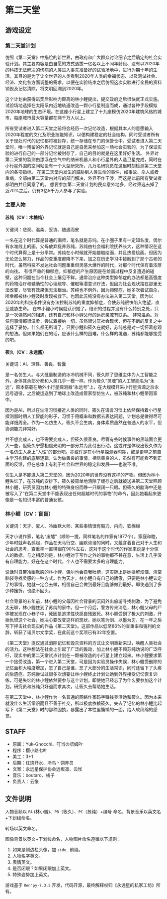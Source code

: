 # 第二天堂

## 游戏设定

### 第二天堂计划

仿照《第二天堂》中描绘的新世界，由政府和广大群众讨论细节之后确定的社会实验计划。其主要内容是由自愿的方式选拔一亿名以上不同年龄段、没有以2020年的科技无法解决的伤病的人类进入事先准备好的试验场地中，进行为期十年的生活。其目的是为了让全世界的人类看到2020年人类的幸福状态、以及测试社会、经济、文化各方面调整的需求，以便在实验结束之后仿照这次实验进行全民的资料销毁及记忆清除，将文明回溯到2020年。

这个计划由获得诺奖后影响力颇高的林小鲤提出，提交政府之后很快就正式实施。试验场地选择在太阳系内近地轨道改造一颗小行星制造而成，通过各种手段模拟2020年地球的生态环境。在这座小行星上建立了十九座模仿2020年建筑风格的城市，每座城市最大容量都在两千万人以上。

所有受试者进入第二天堂之前将会经历一次记忆改造，根据其本人的意愿输入2020年程度的文化及职业技能知识，以便构建稳定的社会结构。同时受试者所有关于现处时代的记忆都将被封存，统一存储在专门的保管仓中。受试者进入第二天堂时，唯一残留的外界记忆就是自己是自愿来参加这一场社会实验的，为了保证实验的进行自己的一部分记忆被封存了，自己的目的就是在这里好好生活。
外界对第二天堂的监测由漂浮在空气中的纳米机器人和小行星外的人造卫星完成，同时在小行星外围的空间站设有一个大型研究所，几万名研究员在这里时刻检测第二天堂内的各项指标。
在第二天堂内发生的威胁到人类生命的事件，如事故、杀人或者重病，全部由第二天堂内对应的部门解决，外界不作干涉，而这是此前所有受试者都明白并且同意了的。
想要参加第二天堂计划的民众意外地多，经过筛选去掉了近70%之后，仍有3亿5千万人参与了实验。

### 主要人物

#### 苏纯（CV：木糖纯）

关键词：悲观、温柔、妥协、随遇而安

一名在这个时代算是普通的画师，笔名就是苏纯。在小圈子里有一定知名度，偶尔有水准线上的画。父母放弃抚养苏纯，苏纯由社会福利院抚养长大，这种情况在这个时代算得上是十分平常。苏纯在小时候就开始接触绘画，并且热爱绘画。但因为无论怎么努力，作品的查重度都降不下来，加之在历史学习中接触到了那个古老的时代，虽然科技不发达社会问题重重但灵感大爆炸的时代，对那个时代保有着浓厚的向往。
有很严重的抑郁症。抑郁症的产生原因是在绘画过程中反复遭遇的碰壁，这种问题在当今社会上屡见不鲜。通常治疗这种类型抑郁症的办法都是高强度的药物治疗和辅助性的心理疏导、催眠等潜意识疗法，但因为社会现状摆在那里无法改变，尽管有效果但无法根治。苏纯也不例外，因为抑郁症，她多次尝试自杀，所幸都被林小鲤及时发现被救下。也因此苏纯没有办法进入第二天堂，因为以2020年的科技条件没有办法控制苏纯的重度抑郁症，会使苏纯很快陷入绝望，直至威胁生命。
在林小鲤小时候就认识她了。结识的过程并没有什么特别之处，只是一次偶然间的相遇，还有自己和林小鲤父母的远房亲戚有联系。
非常温柔。对任何事情都很温柔，尝试着接纳一切。虽然很讨厌社会现状，但在不断的反复之中选择了妥协。什么都无所谓了，只要小鲤和筱久在就好，苏纯总是对一切怀着悲观的想法。但如果她们在的话，应该什么样的困难，什么样的境遇，苏纯都能够接受的吧。

#### 筱久（CV：永远酱）

关键词：AI、理性、善良、智囊

是一名仿生人。与大批量制造的冰冷机械不同，筱久除了思维主体为人工智能之外，身体其余部分都和人类几乎一模一样。作为筱久“灵魂”的人工智能名为“永远”，原本搭载在地外小行星探测器“永远号”上，在大规模开采小行星资源之后永远号退役，之后被运送到了地球上改造成管家型仿生人，被苏纯和林小鲤带回家中。

因为是AI，所以在生活习惯接近人类的同时，筱久在语言习惯上依然保持着小行星探测器时期人工智能的影子，习惯于用概率和数据去表达问题，计划总是做得尽可能详细周全。作为一名仿生人，筱久不会生病，身体素质虽然在普通人的水平，但协调能力非常好。

并不想变成人，也不需要变成人，但筱久很善良。尽管有些时候事件的黑暗面会更大一些，但筱久宁愿相信光明的一部分并为此付出行动。这或许是体现出筱久作为一名仿生人身上“人性”的部分吧。亦或许是在小行星探测器时期，或是更早之前自主学习构建的底层逻辑，认为做善良的事情，相信善良的人，虽然有可能看不到正面的反馈，但在总体上有利于社会和世界的稳定和发展——也说不准。

仿生人是不能进入第二天堂的，因为2020年的世界没有这样的产物。但因为林小鲤失忆了，在苏纯的安排下，筱久被简单地清除了缓存之后就被送进第二天堂照顾林小鲤，研究员因为林小鲤的特殊身份而睁一只眼闭一只眼。但筱久的脑海中还是被写入了“在第二天堂中不能表现出任何超越时代的事物”的命令，因此她看起来更像是一名知识丰富的普通女孩。

### 林小鲤（CV：盲盲）

关键词：天才、废人、冷幽默大师、某些事情很有毅力、内向、软绵绵

天才小说作家，笔名“废墟”（顺带一提，同样笔名的作家有1877个）。家庭和睦，少年时就声名鹊起，作品在天马行空、幽默诙谐的同时，又蕴含着自己对于人生和社会的思考，查重率一直徘徊在90%左右，这对于这个时代的作家来说是十分惊人的数据。与之相反的是，林小鲤对于写作之外的事物都不甚在意，生活上几乎没有自理能力，好在在这个时代，个人也不需要太多的自理能力。

说话时自带冷幽默感的林小鲤，偶尔也会自我吐槽，这实际上是她排解烦恼、清空脑袋寻找灵感的一种方式。作为天才，林小鲤自有自己的骄傲，只要是林小鲤认定了的事情，她就一定会去做，相信自己会做到最好且能够做到最好。即使遇到了多少种挫折，也绝不回头。

社会背景的五年前，林小鲤的父母因社会背景的沉闷外出旅游寻找刺激，为了避免太无聊，林小鲤住到了苏纯的家中。但一个月后，警方传来消息，林小鲤父母的尸体被发现在小巷子中，死因是追求性快感自残致死。林小鲤受到了极大的刺激，开始仇恨这个社会，她决心要改变这样的现状。她以笔为剑、以墨为刃，在一年之后写下抨击社会现实的作品《第二天堂》。这部作品以低至86%的查重率和锐利的文辞，斩获了诺贝尔文学奖，在此前这个奖项已有32年空置。

《第二天堂》提议通过消除记忆和毁灭资料的方式让文明重新来过，唤醒人类社会的活力。这种想法在社会上引起了广泛的轰动，加上林小鲤不顾苏纯劝说的广泛呼吁，现实中的第二天堂试点计划在一颗被改造的小行星上建立起来。林小鲤要求第一个接受改造，第一个进入第二天堂，可是因为实验员操作失误，林小鲤受删除的记忆面积大幅度增加，忘了自己是谁，忘了大部分的生活常识，同时还留下了头疼的后遗症。苏纯尝试过很多次想要让林小鲤终止计划让她到外界接受记忆恢复训练，可是失忆的林小鲤依然要参与这个计划，即使她已经忘了为什么要参加这个计划。研究员和苏纯只好退而求其次，让筱久去帮助她生活。

在第二天堂中，林小鲤作为一名普通的网络作家码字赚钱养活她和筱久。因为本来就没什么生活常识而且不善于社交，所以极度依赖筱久。失去了记忆的林小鲤比起写下《第二天堂》时的那种固执，暴露出了本性里慵懒的一面，给人软绵绵的感觉。

## STAFF

- 原画：Yuk-Gnocchi、叮当の唔姆Pr
- 程序：樱小路七叶
- 美工：3+1
- 后期：红烧开水、冷鸟丶饲养员
- 文案：永远星保护协会远坂凛、云怅
- 音乐：boutaro、橘子
- 负责人：云怅

## 文件说明

人物音频以 `PA` (林小鲤)、`PB`（筱久）、`PC`（苏纯）+编号 命名，背景音乐以英文名+下划线命名。

转场以英文命名。

图像背景以英文+下划线命名，人物图片命名遵循以下规则：

1. 如果是侧边栏头像，加 `side_` 前缀。
2. 人物名字英文。
3. 表情英文。
4. 是否闭眼？如果闭眼加上英文。
5. 特殊姿势加上英文。

游戏基于 `Ren'py-7.3.5` 开发，代码开源，最终解释权归《永远星的私家工坊》所有。

